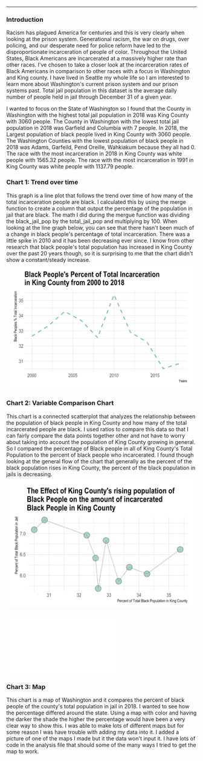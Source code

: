 
---
### Introduction
Racism has plagued America for centuries and this is very clearly when looking at the prison system. Generational racism, the war on drugs, over policing, and our desperate need for police reform have led to the disproportionate incarceration of people of color. Throughout the United States, Black Americans are incarcerated at a massively higher rate than other races. I've chosen to take a closer look at the incarceration rates of Black Americans in comparison to other races with a focus in Washington and King county. I have lived in Seattle my whole life so I am interested to learn more about Washington's current prison system and our prison systems past. Total jail population in this dataset is the average daily number of people held in jail through December 31 of a given year. 

I wanted to focus on the State of Washington so I found that the County in Washington with the highest total jail population in 2018 was King County with 3060 people. The County in Washington with the lowest total jail population in 2018 was Garfield and Columbia with 7 people. In 2018, the Largest population of black people lived in King County with 3060 people. The Washington Counties with the lowest population of black people in 2018 was Adams, Garfeild, Pend Oreille, Wahkiakum because they all had 0. The race with the most incarceration in 2018 in King County was white people with 1565.32 people. The race with the most incarceration in 1991 in King County was white people with 1137.79 people.

### Chart 1: Trend over time
This graph is a line plot that follows the trend over time of how many of the total incarceration people are black. I calculated this by using the merge function to create a column that output the percentage of the population in jail that are black. The math I did during the mergue function was dividing the black_jail_pop by the total_jail_pop and multiplying by 100. When looking at the line graph below, you can see that there hasn't been much of a change in black people's percentage of total incarceration. There was a little spike in 2010 and it has been decreasing ever since. I know from other research that black people's total population has increased in King County over the past 20 years though, so it is surprising to me that the chart didn't show a constant/steady increase.  
![](charts/chart1.png)

### Chart 2: Variable Comparison Chart
This chart is a connected scatterplot that analyzes the relationship between the population of black people in King County and how many of the total incarcerated people are black. I used ratios to compare this data so that I can fairly compare the data points together other and not have to worry about taking into account the population of King County growing in general. So I compared the percentage of Black people in all of King County's Total Population to the percent of black people who incarcerated. I found though looking at the general flow of the chart that generally as the percent of the black population rises in King County, the percent of the black population in jails is decreasing.
![](charts/chart2.png)

![](charts/map.pgn)

### Chart 3: Map
This chart is a map of Washington and it compares the percent of black people of the county's total population in jail in 2018. I wanted to see how the percentage differed around the state. Using a map with color and having the darker the shade the higher the percentage would have been a very clear way to show this. I was able to make lots of different maps but for some reason I was have trouble with adding my data into it. I added a picture of one of the maps I made but it the  data won't input it. I have lots of code in the analysis file that should some of the many ways I tried to get the map to work. 



